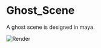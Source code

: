 # Ghost_Scene

A ghost scene is designed in maya.

![Render](https://github.com/namastudio2432/Ghost_Scene/blob/master/images/Render.jpg)
